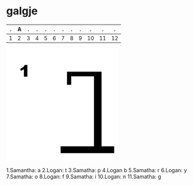 # galgje

| . | A | . | . | . | . | . | . | . | . | . | . |
| - | - | - | - | - | - | - | - | - | - | - | - |
| 1 | 2 | 3 | 4 | 5 | 6 | 7 | 8 | 9 | 10 | 11 | 12 |



![status](images/1.png)

1.Samantha: a
2.Logan: t
3.Samatha: p
4.Logan b
5.Samatha: r
6.Logan: y
7.Samatha: o
8.Logan: f
9.Samatha: i
10.Logan: n
11.Samatha: g